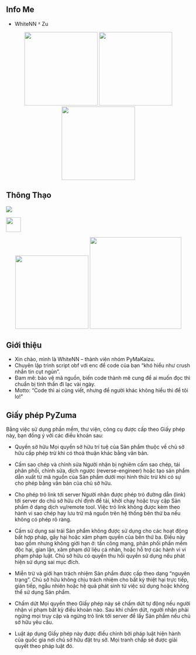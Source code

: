 ## Info Me 
 - WhiteNN ᕁ Zu

<p align="center">
  <img src="https://media0.giphy.com/media/78XCFBGOlS6keY1Bil/giphy.gif" width="200"/>
  <img src="https://media.giphy.com/media/v1.Y2lkPWVjZjA1ZTQ3OTlycHZ5OXh1c2hmZm1zcXVocDQzMHg3am9tYWZpaWhtOXAwandxZyZlcD12MV9naWZzX3JlbGF0ZWQmY3Q9Zw/jBOOXxSJfG8kqMxT11/giphy.gif" width="200"/>
  <img src="https://media.giphy.com/media/v1.Y2lkPWVjZjA1ZTQ3OTlycHZ5OXh1c2hmZm1zcXVocDQzMHg3am9tYWZpaWhtOXAwandxZyZlcD12MV9naWZzX3JlbGF0ZWQmY3Q9Zw/OLPQ6z2hlHmwFc4Hso/giphy.gif" width="200"/>
</p>



## Thông Thạo

![](https://img.shields.io/badge/-Python-3776AB?logo=python&logoColor=cyan)

<p align="left">
  <img src="https://cdn.jsdelivr.net/gh/devicons/devicon/icons/python/python-original.svg" width="40"/>
</p>
<p align="center">
 <img src="https://media.giphy.com/media/v1.Y2lkPWVjZjA1ZTQ3OTlycHZ5OXh1c2hmZm1zcXVocDQzMHg3am9tYWZpaWhtOXAwandxZyZlcD12MV9naWZzX3JlbGF0ZWQmY3Q9Zw/MD0svLSDeudszrNrp0/giphy.gif" width="200"/>
 <img src="https://media.giphy.com/media/v1.Y2lkPWVjZjA1ZTQ3OTlycHZ5OXh1c2hmZm1zcXVocDQzMHg3am9tYWZpaWhtOXAwandxZyZlcD12MV9naWZzX3JlbGF0ZWQmY3Q9Zw/nEFaVNgFGGRQdWbmRq/giphy.gif" width="250"/>
</p>

## Giới thiệu
 - Xin chào, mình là WhiteNN – thành viên nhóm PyMaKaizu.
 - Chuyên lập trình script obf với enc để code của bạn “khó hiểu như crush nhắn tin cụt ngủn”.
 - Đam mê: bảo vệ mã nguồn, biến code thành mê cung để ai muốn đọc thì chuẩn bị tinh thần đi lạc vài ngày.
 - Motto: “Code thì ai cũng viết, nhưng để người khác không hiểu thì để tôi lo!”


## Giấy phép PyZuma

Bằng việc sử dụng phần mềm, thư viện, công cụ được cấp theo Giấy phép này, bạn đồng ý với các điều khoản sau:

 - Quyền sở hữu
Mọi quyền sở hữu trí tuệ của Sản phẩm thuộc về chủ sở hữu cấp phép trừ khi có thoả thuận khác bằng văn bản.

 - Cấm sao chép và chỉnh sửa
Người nhận bị nghiêm cấm sao chép, tái phân phối, chỉnh sửa, dịch ngược (reverse-engineer) hoặc tạo sản phẩm dẫn xuất từ mã nguồn của Sản phẩm dưới mọi hình thức trừ khi có sự cho phép bằng văn bản của chủ sở hữu.

 - Cho phép trỏ link tới server
Người nhận được phép trỏ đường dẫn (link) tới server do chủ sở hữu chỉ định để tải, khởi chạy hoặc truy cập Sản phẩm ở dạng dịch vụ/remote tool. Việc trỏ link không được kèm theo hành vi sao chép hay lưu trữ mã nguồn trên hệ thống bên thứ ba nếu không có phép rõ ràng.

 - Cấm sử dụng sai trái
Sản phẩm không được sử dụng cho các hoạt động bất hợp pháp, gây hại hoặc xâm phạm quyền của bên thứ ba. Điều này bao gồm nhưng không giới hạn ở: tấn công mạng, phân phối phần mềm độc hại, gian lận, xâm phạm dữ liệu cá nhân, hoặc hỗ trợ các hành vi vi phạm pháp luật. Chủ sở hữu có quyền thu hồi quyền sử dụng nếu phát hiện sử dụng sai mục đích.

 - Miễn trừ và giới hạn trách nhiệm
Sản phẩm được cấp theo dạng “nguyên trạng”. Chủ sở hữu không chịu trách nhiệm cho bất kỳ thiệt hại trực tiếp, gián tiếp, ngẫu nhiên hoặc hệ quả phát sinh từ việc sử dụng hoặc không thể sử dụng Sản phẩm.

 - Chấm dứt
Mọi quyền theo Giấy phép này sẽ chấm dứt tự động nếu người nhận vi phạm bất kỳ điều khoản nào. Sau khi chấm dứt, người nhận phải ngừng mọi truy cập và ngừng trỏ link tới server để lấy Sản phẩm nếu chủ sở hữu yêu cầu.

 - Luật áp dụng
Giấy phép này được điều chỉnh bởi pháp luật hiện hành của quốc gia nơi chủ sở hữu đặt trụ sở. Mọi tranh chấp sẽ được giải quyết theo pháp luật đó.
